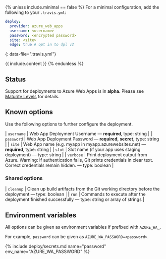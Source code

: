 {% unless include.minimal == false %}
For a minimal configuration, add the following to your `.travis.yml`:

```yaml
deploy:
  provider: azure_web_apps
  username: <username>
  password: <encrypted password>
  site: <site>
  edge: true # opt in to dpl v2
```
{: data-file=".travis.yml"}



{{ include.content }}
{% endunless %}

## Status

Support for deployments to Azure Web Apps is in **alpha**. Please see [Maturity Levels](/user/deployment-v2#maturity-levels) for details.
## Known options

Use the following options to further configure the deployment.

| `username` | Web App Deployment Username &mdash; **required**, type: string |
| `password` | Web App Deployment Password &mdash; **required**, **secret**, type: string |
| `site` | Web App name (e.g. myapp in myapp.azurewebsites.net) &mdash; **required**, type: string |
| `slot` | Slot name (if your app uses staging deployment) &mdash; type: string |
| `verbose` | Print deployment output from Azure. Warning: If authentication fails, Git prints credentials in clear text. Correct credentials remain hidden. &mdash; type: boolean |

### Shared options

| `cleanup` | Clean up build artifacts from the Git working directory before the deployment &mdash; type: boolean |
| `run` | Commands to execute after the deployment finished successfully &mdash; type: string or array of strings |

## Environment variables

All options can be given as environment variables if prefixed with `AZURE_WA_`.

For example, `password` can be given as `AZURE_WA_PASSWORD=<password>`.

{% include deploy/secrets.md name="password" env_name="AZURE_WA_PASSWORD" %}